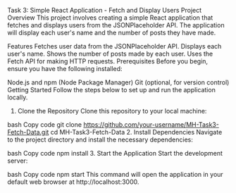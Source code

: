Task 3: Simple React Application - Fetch and Display Users
Project Overview
This project involves creating a simple React application that fetches and displays users from the JSONPlaceholder API. The application will display each user's name and the number of posts they have made.

Features
Fetches user data from the JSONPlaceholder API.
Displays each user's name.
Shows the number of posts made by each user.
Uses the Fetch API for making HTTP requests.
Prerequisites
Before you begin, ensure you have the following installed:

Node.js and npm (Node Package Manager)
Git (optional, for version control)
Getting Started
Follow the steps below to set up and run the application locally.

1. Clone the Repository
Clone this repository to your local machine:

bash
Copy code
git clone https://github.com/your-username/MH-Task3-Fetch-Data.git
cd MH-Task3-Fetch-Data
2. Install Dependencies
Navigate to the project directory and install the necessary dependencies:

bash
Copy code
npm install
3. Start the Application
Start the development server:

bash
Copy code
npm start
This command will open the application in your default web browser at http://localhost:3000.
